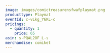 ```yaml
---
image: images/comictreasurensfwafplaymat.png
producttype: Playmat
eventId: c-vLkg_Y6KL-c
pricings:
  - quantity: 1
    price: 65
asin: s-PQAL2OF_L-s
merchandise: comiket
---
```

